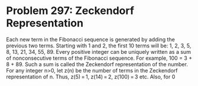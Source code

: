 # Problem 297: Zeckendorf Representation
Each new term in the Fibonacci sequence is generated by adding the
previous two terms. Starting with 1 and 2, the first 10 terms will be:
1, 2, 3, 5, 8, 13, 21, 34, 55, 89. Every positive integer can be
uniquely written as a sum of nonconsecutive terms of the Fibonacci
sequence. For example, 100 = 3 + 8 + 89. Such a sum is called the
Zeckendorf representation of the number. For any integer n&gt;0, let
z(n) be the number of terms in the Zeckendorf representation of n. Thus,
z(5) = 1, z(14) = 2, z(100) = 3 etc. Also, for 0
